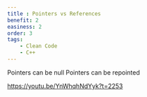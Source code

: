 ```yaml
---
title : Pointers vs References
benefit: 2
easiness: 2
order: 3
tags:
    - Clean Code
    - C++
---
```


Pointers can be null
Pointers can be repointed

https://youtu.be/YnWhqhNdYyk?t=2253